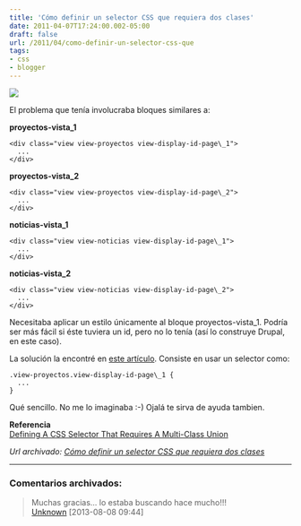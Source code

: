 ```yaml
---
title: 'Cómo definir un selector CSS que requiera dos clases'
date: 2011-04-07T17:24:00.002-05:00
draft: false
url: /2011/04/como-definir-un-selector-css-que
tags: 
- css
- blogger
---
```


[![](https://2.bp.blogspot.com/-Ohce1BBDLOc/TZ45nfTCbfI/AAAAAAAABUc/WaAacOnK-QQ/s1600/css-icon.png)](http://2.bp.blogspot.com/-Ohce1BBDLOc/TZ45nfTCbfI/AAAAAAAABUc/WaAacOnK-QQ/s1600/css-icon.png)

  

El problema que tenía involucraba bloques similares a:  
  
**proyectos-vista\_1**  
```
<div class="view view-proyectos view-display-id-page\_1">  
  ...  
</div>  

```  
**proyectos-vista\_2**  
```
<div class="view view-proyectos view-display-id-page\_2">  
  ...  
</div>  

```  
**noticias-vista\_1**  
```
<div class="view view-noticias view-display-id-page\_1">  
  ...  
</div>  

```  
**noticias-vista\_2**  
```
<div class="view view-noticias view-display-id-page\_2">  
  ...  
</div>  

```  
Necesitaba aplicar un estilo únicamente al bloque proyectos-vista\_1. Podría ser más fácil si éste tuviera un id, pero no lo tenía (así lo construye Drupal, en este caso).  
  
La solución la encontré en [este artículo](http://www.bennadel.com/blog/680-Defining-A-CSS-Selector-That-Requires-A-Multi-Class-Union.htm). Consiste en usar un selector como:  
  
```
.view-proyectos.view-display-id-page\_1 {  
  ...  
}  

```  
Qué sencillo. No me lo imaginaba :-) Ojalá te sirva de ayuda tambien.  
  
**Referencia**  
[Defining A CSS Selector That Requires A Multi-Class Union](http://www.bennadel.com/blog/680-Defining-A-CSS-Selector-That-Requires-A-Multi-Class-Union.htm)

_*Url archivado: [Cómo definir un selector CSS que requiera dos clases](https://akcdev.blogspot.com/2011/04/como-definir-un-selector-css-que.html)*_

---
### Comentarios archivados:

>
> Muchas gracias... lo estaba buscando hace mucho!!!
> \
> [Unknown](https://www.blogger.com/profile/13695390368698127638 "noreply@blogger.com") [2013-08-08 09:44]
